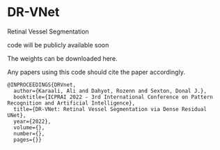 # DR-VNet
Retinal Vessel Segmentation

code will be publicly available soon

The weights can be downloaded here.

Any papers using this code should cite the paper accordingly. 
```
@INPROCEEDINGS{DRVnet,
  author={Karaali, Ali and Dahyot, Rozenn and Sexton, Donal J.},
  booktitle={ICPRAI 2022 - 3rd International Conference on Pattern Recognition and Artificial Intelligence}, 
  title={DR-VNet: Retinal Vessel Segmentation via Dense Residual UNet}, 
  year={2022},
  volume={},
  number={},
  pages={}}
```

